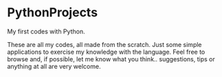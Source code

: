 # PythonProjects
My first codes with Python.

These are all my codes, all made from the scratch. Just some simple applications to exercise my knowledge with the language.
Feel free to browse and, if possible, let me know what you think.. suggestions, tips or anything at all are very welcome.

